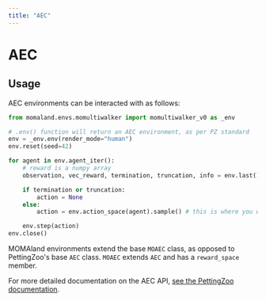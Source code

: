 ```yaml
---
title: "AEC"
---
```


# AEC
## Usage
AEC environments can be interacted with as follows:

```python
from momaland.envs.momultiwalker import momultiwalker_v0 as _env

# .env() function will return an AEC environment, as per PZ standard
env = _env.env(render_mode="human")
env.reset(seed=42)

for agent in env.agent_iter():
    # reward is a numpy array
    observation, vec_reward, termination, truncation, info = env.last()

    if termination or truncation:
        action = None
    else:
        action = env.action_space(agent).sample() # this is where you would insert your policy

    env.step(action)
env.close()
```

MOMAland environments extend the base `MOAEC` class, as opposed to PettingZoo's base `AEC` class. `MOAEC` extends `AEC` and has a `reward_space` member.

For more detailed documentation on the AEC API, [see the PettingZoo documentation](https://pettingzoo.farama.org/api/aec/).
